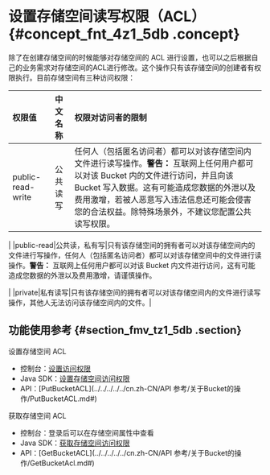 # 设置存储空间读写权限（ACL） {#concept_fnt_4z1_5db .concept}

除了在创建存储空间的时候能够对存储空间的 ACL 进行设置，也可以之后根据自己的业务需求对存储空间的ACL进行修改。这个操作只有该存储空间的创建者有权限执行。目前存储空间有三种访问权限：

|权限值|中文名称|权限对访问者的限制|
|:--|:---|:--------|
|public-read-write|公共读写|任何人（包括匿名访问者）都可以对该存储空间内文件进行读写操作。**警告：** 互联网上任何用户都可以对该 Bucket 内的文件进行访问，并且向该 Bucket 写入数据。这有可能造成您数据的外泄以及费用激增，若被人恶意写入违法信息还可能会侵害您的合法权益。除特殊场景外，不建议您配置公共读写权限。

|
|public-read|公共读，私有写|只有该存储空间的拥有者可以对该存储空间内的文件进行写操作，任何人（包括匿名访问者）都可以对该存储空间中的文件进行读操作。**警告：** 互联网上任何用户都可以对该 Bucket 内文件进行访问，这有可能造成您数据的外泄以及费用激增，请谨慎操作。

|
|private|私有读写|只有该存储空间的拥有者可以对该存储空间内的文件进行读写操作，其他人无法访问该存储空间内的文件。|

## 功能使用参考 {#section_fmv_tz1_5db .section}

设置存储空间 ACL

-   控制台：[设置访问权限](../../../../../cn.zh-CN/控制台用户指南/管理存储空间/修改存储空间读写权限.md#)
-   Java SDK：[设置存储空间访问权限](https://help.aliyun.com/document_detail/32012.html#h2-u8BBEu7F6Eu5B58u50A8u7A7Au95F4u7684u8BBFu95EEu6743u96504)
-   API：[PutBucketACL](../../../../../cn.zh-CN/API 参考/关于Bucket的操作/PutBucketACL.md#)

获取存储空间 ACL

-   控制台：登录后可以在存储空间属性中查看
-   Java SDK：[获取存储空间访问权限](https://help.aliyun.com/document_detail/32012.html#h2-u83B7u53D6u5B58u50A8u7A7Au95F4u7684u8BBFu95EEu6743u96505)
-   API：[GetBucketACL](../../../../../cn.zh-CN/API 参考/关于Bucket的操作/GetBucketAcl.md#)

